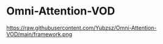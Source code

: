 # Omni-Attention-VOD
https://raw.githubusercontent.com/Yubzsz/Omni-Attention-VOD/main/framework.png
